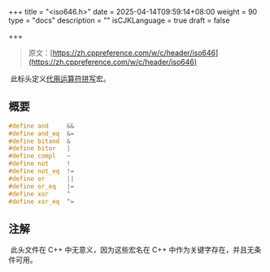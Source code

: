 +++
title = "<iso646.h>"
date = 2025-04-14T09:59:14+08:00
weight = 90
type = "docs"
description = ""
isCJKLanguage = true
draft = false

+++

> 原文：[https://zh.cppreference.com/w/c/header/iso646](https://zh.cppreference.com/w/c/header/iso646)

​	此标头定义[代用运算符拼写](https://zh.cppreference.com/w/c/language/operator_alternative)宏。

## 概要

```c
#define and     &&
#define and_eq  &=
#define bitand  &
#define bitor   |
#define compl   ~
#define not     !
#define not_eq  !=
#define or      ||
#define or_eq   |=
#define xor     ^
#define xor_eq  ^=
```

## 注解

​	此头文件在 C++ 中无意义，因为这些宏名在 C++ 中作为关键字存在，并且无条件可用。